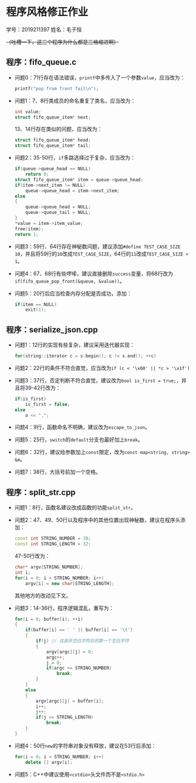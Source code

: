 # 程序风格修正作业

学号：2019211397
姓名：毛子恒

~~（吐槽一下，这三个程序为什么都是三格缩进啊）~~

## 程序：fifo_queue.c

- 问题0：71行存在语法错误，`printf`中多传入了一个参数`value`，应当改为：

    ```C
    printf("pop from front fail\n");
    ```

- 问题1：7、8行类成员的命名重复了类名，应当改为：

    ```C
    int value;
    struct fifo_queue_item* next;
    ```

    13、14行存在类似的问题，应当改为：

    ```C
    struct fifo_queue_item* head;
    struct fifo_queue_item* tail;
    ```

- 问题2：35-50行，`if`多路选择过于复杂，应当改为：

    ```C
    if(queue->queue_head == NULL)
        return 0;
    struct fifo_queue_item* item = queue->queue_head;
    if(item->next_item != NULL)
        queue->queue_head = item->next_item;
    else
    {
        queue->queue_head = NULL;
        queue->queue_tail = NULL;
    }
    *value = item->item_value;
    free(item);
    return 1;
    ```

- 问题3：59行、64行存在神秘数问题，建议添加`#define TEST_CASE_SIZE 10`，并且将59行的`10`改成`TEST_CASE_SIZE`，64行的`11`改成`TEST_CASE_SIZE + 1`。

- 问题4：67、68行有些啰嗦，建议直接删除`success`变量，将68行改为`if(fifo_queue_pop_front(&queue, &value))`。

- 问题5：20行后应当检查内存分配是否成功，添加：

    ```C
    if(item == NULL)
        exit(1);
    ```

## 程序：serialize_json.cpp
- 问题1：12行的实现有些复杂，建议采用迭代器实现：

    ```C++
    for(string::iterator c = s.begin(); c != s.end(); ++c)
    ```

- 问题2：22行的条件不符合直觉，应当改为`if (c < '\x00' || *c > '\x1f')`

- 问题3：37行，否定判断不符合直觉，建议改为`bool is_first = true;`，并且将39-42行改为：

    ```C++
    if(is_first)
        is_first = false;
    else
        o << ",";
    ```

- 问题4：9行，函数命名不明确，建议改为`escape_to_json`。

- 问题5：25行，`switch`的`default`分支也最好加上`break`。

- 问题6：32行，建议给参数加上`const`限定，改为`const map<string, string> &m`。

- 问题7：38行，大括号前加一个空格。

## 程序：split_str.cpp

- 问题1：8行，函数名建议改成函数的功能`split_str`。

- 问题2：47、49、50行以及程序中的其他位置出现神秘数，建议在程序头添加：

    ```C++
    const int STRING_NUMBER = 30;
    const int STRING_LENGTH = 32;
    ```

    47-50行改为：

    ```C++
    char* argv[STRING_NUMBER];
    int i;
    for(i = 0; i < STRING_NUMBER; i++)
    	argv[i] = new char[STRING_LENGTH];
    ```

    其他地方的改动见下文。

- 问题3：14-36行，程序逻辑混乱，重写为：

    ```C++
    for(i = 0; buffer[i]; ++i)
    {
        if(buffer[i] == ' ' || buffer[i] == '\t')
        {
            if(j) // 这是非空白字符后的第一个空白字符
            {
                argv[argc][j] = 0;
                argc++;
                j = 0;
                if(argc >= STRING_NUMBER)
                    break;
            }
        }
        else
        {
            argv[argc][j] = buffer[i];
            i++;
            j++;
            if(j >= STRING_LENGTH)
                break;
        }
    }
    ```

- 问题4：50行`new`的字符串对象没有释放，建议在53行后添加：

    ```C++
    for(i = 0; i < STRING_NUMBER; i++)
    	delete [] argv[i];
    ```

- 问题5：C++中建议使用`<cstdio>`头文件而不是`<stdio.h>`


